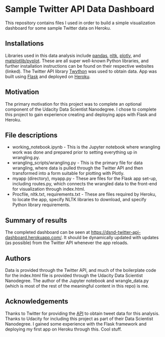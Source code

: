 # Sample Twitter API Data Dashboard

This repository contains files I used in order to build a simple visualization dashboard for some sample Twitter data on Heroku.

## Installations
Libraries used in this data analysis include [pandas](https://pandas.pydata.org/), [nltk](https://www.nltk.org/), [plotly](https://plot.ly/python/), and [matplotlib/pyplot](https://matplotlib.org/api/pyplot_api.html). These are all super well-known Python libraries, and further installation instructions can be found on their respective websites (linked). The Twitter API library [Twython](https://twython.readthedocs.io/en/latest/) was used to obtain data. App was built using [Flask](http://flask.pocoo.org/) and deployed on [Heroku](https://dashboard.heroku.com/login). 

## Motivation
The primary motivation for this project was to complete an optional component of the Udacity Data Scientist Nanodegree. I chose to complete this project to gain experience creating and deploying apps with Flask and Heroku. 

## File descriptions
- working_notebook.ipynb - This is the Jupyter notebook where wrangling work was done and prepared prior to setting everything up in wrangling.py.
- wrangling_scripts/wrangling.py - This is the primary file for data wrangling, where data is pulled through the Twitter API and then transformed into a form suitable for plotting with Plotly.
- myapp (directory), myapp.py - These are files for the Flask app set-up, including routes.py, which connects the wrangled data to the front-end for visualization through index.html.
- Procfile, nltk.txt, requirements.txt - These are files required by Heroku, to locate the app, specify NLTK libraries to download, and specify Python library requirements.

## Summary of results
The completed dashboard can be seen at https://dsnd-twitter-api-dashboard.herokuapp.com/. It should be dynamically updated with updates (as possible) from the Twitter API whenever the app reloads.

## Authors
Data is provided through the Twitter API, and much of the boilerplate code for the index.html file is provided through the Udacity Data Scientist Nanodegree. The author of the Jupyter notebook and wrangle_data.py (which is most of the rest of the meaningful content in this repo) is me.

## Acknowledgements
Thanks to Twitter for providing the [API](https://developer.twitter.com/en/docs/tweets/search/api-reference/get-search-tweets.html) to obtain tweet data for this analysis. Thanks to Udacity for including this project as part of their Data Scientist Nanodegree. I gained some experience with the Flask framework and deploying my first app on Heroku through this. Cool stuff.
